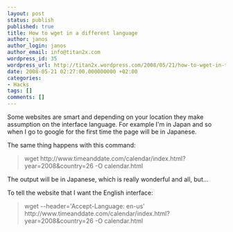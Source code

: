 ```yaml
---
layout: post
status: publish
published: true
title: How to wget in a different language
author: janos
author_login: janos
author_email: info@titan2x.com
wordpress_id: 35
wordpress_url: http://titan2x.wordpress.com/2008/05/21/how-to-wget-in-the-right-language/
date: 2008-05-21 02:27:00.000000000 +02:00
categories:
- Hacks
tags: []
comments: []
---
```

Some websites are smart and depending on your location they make assumption on the interface language. For example I'm in Japan and so when I go to google for the first time the page will be in Japanese.

The same thing happens with this command:
<blockquote>wget http://www.timeanddate.com/calendar/index.html?year=2008&amp;country=26 -O calendar.html</blockquote>
The output will be in Japanese, which is really wonderful and all, but...

To tell the website that I want the English interface:
<blockquote>wget --header='Accept-Language: en-us' http://www.timeanddate.com/calendar/index.html?year=2008&amp;country=26 -O calendar.html</blockquote>
